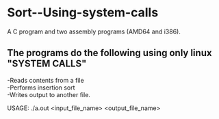 # Sort--Using-system-calls
A C program and two assembly programs (AMD64 and i386).
## The programs do the following using only linux "SYSTEM CALLS"
-Reads contents from a file  
-Performs insertion sort  
-Writes output to another file.  

USAGE: ./a.out <input_file_name> <output_file_name>
